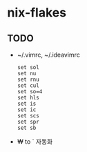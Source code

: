 # nix-flakes

## TODO
- ~/.vimrc, ~/.ideavimrc
  ```
  set sol
  set nu
  set rnu
  set cul
  set so=4
  set hls
  set is
  set ic
  set scs
  set spr
  set sb
  ```
- ₩ to ` 자동화
